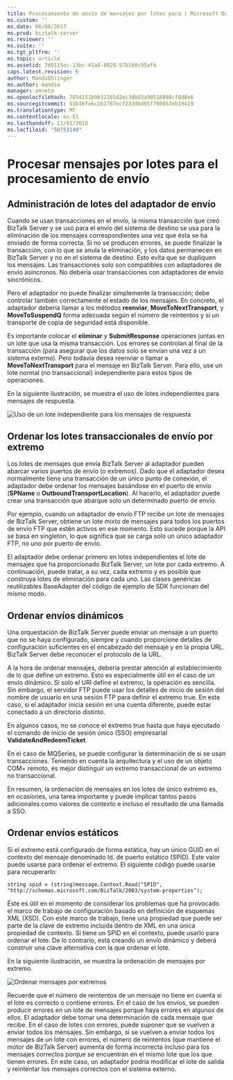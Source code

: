 ```yaml
---
title: Procesamiento de envío de mensajes por lotes para | Microsoft Docs
ms.custom: ''
ms.date: 06/08/2017
ms.prod: biztalk-server
ms.reviewer: ''
ms.suite: ''
ms.tgt_pltfrm: ''
ms.topic: article
ms.assetid: 7d9115ec-13bc-41a8-8928-57b168c95af4
caps.latest.revision: 6
author: MandiOhlinger
ms.author: mandia
manager: anneta
ms.openlocfilehash: 7854151b0b32165d2ec3db83a90516898cf8d8e6
ms.sourcegitcommit: 53b16fe6c1b1707ecf233dbd05f780653eb19419
ms.translationtype: MT
ms.contentlocale: es-ES
ms.lasthandoff: 11/01/2018
ms.locfileid: "50753140"
---
```

# <a name="batching-messages-for-send-processing"></a>Procesar mensajes por lotes para el procesamiento de envío
## <a name="send-adapter-batch-management"></a>Administración de lotes del adaptador de envío  
 Cuando se usan transacciones en el envío, la misma transacción que creó BizTalk Server y se usó para el envío del sistema de destino se usa para la eliminación de los mensajes correspondientes una vez que ésta se ha enviado de forma correcta. Si no se producen errores, se puede finalizar la transacción, con lo que se anula la eliminación, y los datos permanecen en BizTalk Server y no en el sistema de destino. Esto evita que se dupliquen los mensajes. Las transacciones solo son compatibles con adaptadores de envío asíncronos. No debería usar transacciones con adaptadores de envío sincrónicos.  
  
 Pero el adaptador no puede finalizar simplemente la transacción; debe controlar también correctamente el estado de los mensajes. En concreto, el adaptador debería llamar a los métodos **reenviar**, **MoveToNextTransport**, y **MoveToSuspendQ** forma adecuada según el número de reintentos y si un transporte de copia de seguridad está disponible.  
  
 Es importante colocar el **eliminar** y **SubmitResponse** operaciones juntas en un lote que usa la misma transacción. Los errores se controlan al final de la transacción (para asegurar que los datos solo se envían una vez a un sistema externo). Pero todavía desea reenviar o llamar a **MoveToNextTransport** para el mensaje en BizTalk Server. Para ello, use un lote normal (no transaccional) independiente para estos tipos de operaciones.  
  
 En la siguiente ilustración, se muestra el uso de lotes independientes para mensajes de respuesta.  
  
 ![Uso de un lote independiente para los mensajes de respuesta](../core/media/eawp-separatebatch.gif "EAWP_SeparateBatch")  
  
## <a name="sorting-the-send-side-transactional-batches-by-endpoint"></a>Ordenar los lotes transaccionales de envío por extremo  
 Los lotes de mensajes que envía BizTalk Server al adaptador pueden abarcar varios puertos de envío (o extremos). Dado que el adaptador desea normalmente tiene una transacción de un único punto de conexión, el adaptador debe ordenar los mensajes basándose en el puerto de envío (**SPName** o **OutboundTransportLocation**). Al hacerlo, el adaptador puede crear una transacción que abarque solo un determinado puerto de envío.  
  
 Por ejemplo, cuando un adaptador de envío FTP recibe un lote de mensajes de BizTalk Server, obtiene un lote mixto de mensajes para todos los puertos de envío FTP que estén activos en ese momento. Esto sucede porque la API se basa en singleton, lo que significa que se carga solo un único adaptador FTP, no uno por puerto de envío.  
  
 El adaptador debe ordenar primero en lotes independientes el lote de mensajes que ha proporcionado BizTalk Server, un lote por cada extremo. A continuación, puede tratar, a su vez, cada extremo y es posible que construya lotes de eliminación para cada uno. Las clases genéricas reutilizables BaseAdapter del código de ejemplo de SDK funcionan del mismo modo.  
  
## <a name="sorting-for-dynamic-send"></a>Ordenar envíos dinámicos  
 Una orquestación de BizTalk Server puede enviar un mensaje a un puerto que no se haya configurado, siempre y cuando proporcione detalles de configuración suficientes en el encabezado del mensaje y en la propia URL. BizTalk Server debe reconocer el protocolo de la URL.  
  
 A la hora de ordenar mensajes, debería prestar atención al establecimiento de lo que define un extremo. Esto es especialmente útil en el caso de un envío dinámico. Si solo el URI define el extremo, la operación es sencilla. Sin embargo, el servidor FTP puede usar los detalles de inicio de sesión del nombre de usuario en una sesión FTP para definir el extremo true. En este caso, si el adaptador inicia sesión en una cuenta diferente, puede estar conectado a un directorio distinto.  
  
 En algunos casos, no se conoce el extremo true hasta que haya ejecutado el comando de inicio de sesión único (SSO) empresarial **ValidateAndRedeemTicket**.  
  
 En el caso de MQSeries, se puede configurar la determinación de si se usan transacciones. Teniendo en cuenta la arquitectura y el uso de un objeto COM+ remoto, es mejor distinguir un extremo transaccional de un extremo no transaccional.  
  
 En resumen, la ordenación de mensajes en los lotes de único extremo es, en ocasiones, una tarea importante y puede implicar tantos pasos adicionales como valores de contexto e incluso el resultado de una llamada a SSO.  
  
## <a name="sorting-for-static-send"></a>Ordenar envíos estáticos  
 Si el extremo está configurado de forma estática, hay un único GUID en el contexto del mensaje denominado Id. de puerto estático (SPID). Este valor puede usarse para ordenar el extremo. El siguiente código puede usarse para recuperarlo:  
  
```  
string spid = (string)message.Context.Read("SPID", "http://schemas.microsoft.com/BizTalk/2003/system-properties");  
```  
  
 Éste es útil en el momento de considerar los problemas que ha provocado el marco de trabajo de configuración basado en definición de esquemas XML (XSD). Con este marco de trabajo, tiene una propiedad que puede ser parte de la clave de extremo incluida dentro de XML en una única propiedad de contexto. Si tiene un SPID en el contexto, puede usarlo para ordenar el lote. De lo contrario, está creando un envío dinámico y deberá construir una clave alternativa con la que ordenar el lote.  
  
 En la siguiente ilustración, se muestra la ordenación de mensajes por extremo.  
  
 ![Ordenar mensajes por extremos](../core/media/eawp-sortbatch.gif "EAWP_SortBatch")  
  
 Recuerde que el número de reintentos de un mensaje no tiene en cuenta si el lote es correcto o contiene errores. En el caso de los envíos, se pueden producir errores en un lote de mensajes porque haya errores en algunos de ellos. El adaptador debe tomar una determinación de cada mensaje que recibe. En el caso de lotes con errores, puede suponer que se vuelven a enviar todos los mensajes. Sin embargo, si se vuelven a enviar todos los mensajes de un lote con errores, el número de reintentos (que mantiene el motor de BizTalk Server) aumenta de forma incorrecta incluso para los mensajes correctos porque se encuentran en el mismo lote que los que tienen errores. En este caso, un adaptador podría modificar el lote de salida y reintentar los mensajes correctos con el sistema externo.
